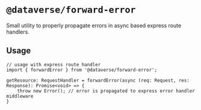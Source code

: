 # `@dataverse/forward-error`

Small utility to properly propagate errors in async based express route handlers.

## Usage

```
// usage with express route handler
import { forwardError } from '@dataverse/forward-error';

getResource: RequestHandler = forwardError(async (req: Request, res: Response): Promise<void> => {
    throw new Error(); // error is propagated to express error handler middleware
}
```

